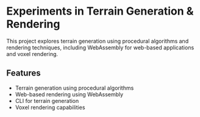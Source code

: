 # Experiments in Terrain Generation & Rendering

This project explores terrain generation using procedural algorithms and rendering techniques, including WebAssembly for web-based applications and voxel rendering.

## Features

- Terrain generation using procedural algorithms
- Web-based rendering using WebAssembly
- CLI for terrain generation
- Voxel rendering capabilities
